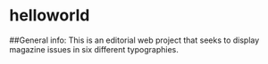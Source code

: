 # helloworld
##General info: This is an editorial web project that seeks to display magazine issues in six different typographies.
